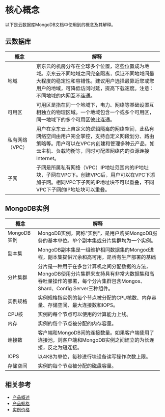 # 核心概念

以下是云数据库MongoDB文档中使用到的概念及其解释。



## 云数据库

| 概念            | 解释                                                         |
| --------------- | ------------------------------------------------------------ |
| 地域            | 京东云的机房分布在全球多个位置，这些位置成为地域。京东云不同地域之间完全隔离，保证不同地域间最大程度的稳定性和容错性。建议用户选择最靠近您或您用户的地域，可降低访问时延，提高下载速度。注意：不同地域的内网互不连通。 |
| 可用区          | 可用区是指在同一个地域下，电力、网络等基础设置互相独立的物理区域。一个地域包含一个或多个可用区，同一地域下的多个可用区彼此连通。 |
| 私有网络（VPC） | 用户在京东云上自定义的逻辑隔离的网络空间，此私有网络空间由用户完全掌控，支持自定义网段划分、路由策略等。用户可以在VPC内创建和管理多种云产品，如云主机、负载均衡等，同时可配置网络内的资源连接Internet。 |
| 子网            | 子网是所属私有网络（VPC）IP地址范围内的IP地址块，子网在VPC下。创建VPC后，用户可以在VPC下添加子网。相同VPC下子网的IP地址块不可以重叠，不同VPC下子网的IP地址块可以重叠。 |



## MongoDB实例

| 概念        | 解释                                                         |
| ----------- | ------------------------------------------------------------ |
| MongoDB实例 | MongoDB实例，简称"实例"，是用户购买MongoDB服务的基本单位。单个副本集或分片集群均为一个实例。 |
| 副本集      | MongoDB副本集是一组维护相同数据集的Mongod进程，副本集提供冗余和高可用，是所有生产部署的基础 |
| 分片集群    | 分片是一种用于在多台计算机之间分配数据的方法，MongoDB使用分片集群来支持具有非常大数据集和高吞吐量操作的部署，每个分片集群包含Mongos、Shard、Config Server三种组件。 |
| 实例规格    | 实例规格指实例的每个节点被分配的CPU核数、内存容量、存储空间、最大连接数和IOPS。 |
| CPU核       | 实例的每个节点可以使用的计算能力上线。                       |
| 内存        | 实例的每个节点被分配的内存容量。                             |
| 连接数      | 客户端和MongoDB间的连接数量。如果客户端使用了连接池，则客户端和MongoDB实例之间建立的为长连接，反之为短连接。 |
| IOPS        | 以4KB为单位，每秒进行块设备读写操作次数上限。                |
| 存储空间    | 实例的每个节点被分配的磁盘容量。                             |



## 相关参考

- [产品概述](Product-Summarization.md)
- [产品规格](../Introduction/Product-Specifications.md)
- [实例价格](../Pricing/Price-Of-Instance.md)

